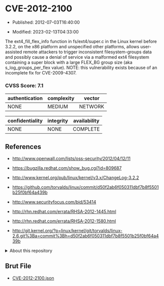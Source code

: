# CVE-2012-2100

- Published: 2012-07-03T16:40:00

- Modified: 2023-02-13T04:33:00

The ext4_fill_flex_info function in fs/ext4/super.c in the Linux kernel before 3.2.2, on the x86 platform and unspecified other platforms, allows user-assisted remote attackers to trigger inconsistent filesystem-groups data and possibly cause a denial of service via a malformed ext4 filesystem containing a super block with a large FLEX_BG group size (aka s_log_groups_per_flex value). NOTE: this vulnerability exists because of an incomplete fix for CVE-2009-4307.

### CVSS Score: **7.1**

| authentication | complexity | vector |
| --- | --- | --- |
| NONE | MEDIUM | NETWORK |

| confidentiality | integrity | availability |
| --- | --- | --- |
| NONE | NONE | COMPLETE |

## References

* http://www.openwall.com/lists/oss-security/2012/04/12/11

* https://bugzilla.redhat.com/show_bug.cgi?id=809687

* http://www.kernel.org/pub/linux/kernel/v3.x/ChangeLog-3.2.2

* https://github.com/torvalds/linux/commit/d50f2ab6f050311dbf7b8f5501b25f0bf64a439b

* http://www.securityfocus.com/bid/53414

* http://rhn.redhat.com/errata/RHSA-2012-1445.html

* http://rhn.redhat.com/errata/RHSA-2012-1580.html

* http://git.kernel.org/?p=linux/kernel/git/torvalds/linux-2.6.git%3Ba=commit%3Bh=d50f2ab6f050311dbf7b8f5501b25f0bf64a439b

<details>
<summary>About this repository</summary> 

  This repository is part of the project [Live Hack CVE](https://github.com/Live-Hack-CVE). Main website can be found [www.live-hack.org](https://www.live-hack.org) 
  
  Made by [Sn0wAlice](https://github.com/Sn0wAlice) for the people that care about security and need to have a feed of the latest CVEs. Hope you enjoy it, don't forget to star the repo and follow me on [Twitter](https://twitter.com/Sn0wAlice) and [Github](https://github.com/Sn0wAlice). And that is my [personnal website](https://www.alice-snow.me/)

  - [Home Page](https://github.com/Live-Hack-CVE)
  - [Framework](https://github.com/Live-Hack-CVE/cve-framework)
  - [CVE database](https://github.com/Live-Hack-CVE/full_database)
  - [Changelog](https://github.com/Live-Hack-CVE/Changelog)
</details>

## Brut File

* [CVE-2012-2100.json](https://raw.githubusercontent.com/Live-Hack-CVE/full_database/main/cves/2012/CVE-2012-2100.json)


